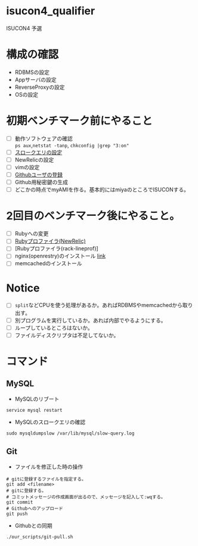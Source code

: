# isucon4_qualifier

ISUCON4 予選

# 構成の確認
+ RDBMSの設定
+ Appサーバの設定
+ ReverseProxyの設定
+ OSの設定

# 初期ベンチマーク前にやること
- [ ] 動作ソフトウェアの確認  
  `ps aux`,`netstat -tanp`, `chkconfig |grep "3:on"`
- [ ] [スロークエリの設定](https://gist.github.com/volanja/3aa32a5d88880fd9bd8f)
- [ ] NewRelicの設定
- [ ] vimの設定
- [ ] [Githubユーザの登録](https://gist.github.com/volanja/0389621fce8aa15e2670)
- [ ] Github用秘密鍵の生成
- [ ] どこかの時点でmyAMIを作る。基本的にはmiyaのところでISUCONする。

# 2回目のベンチマーク後にやること。
- [ ] Rubyへの変更
- [ ] [Rubyプロファイラ(NewRelic)](https://gist.github.com/volanja/e42bdb3e33583a3c85f0)
- [ ] [Rubyプロファイラ(rack-lineprof)]
- [ ] nginx(openrestry)のインストール [link](https://gist.github.com/volanja/91644f7489dd639b4b52)
- [ ] memcachedのインストール

# Notice
- [ ] `split`などCPUを使う処理があるか。あればRDBMSやmemcachedから取り出す。
- [ ] 別プログラムを実行しているか。あれば内部でやるようにする。
- [ ] ループしているところはないか。
- [ ] ファイルディスクリプタは不足してないか。

# コマンド
## MySQL
+ MySQLのリブート
```
service mysql restart
```

+ MySQLのスロークエリの確認  
```
sudo mysqldumpslow /var/lib/mysql/slow-query.log
```

## Git
+ ファイルを修正した時の操作
```
# gitに登録するファイルを指定する。
git add <filename>
# gitに登録する。
# コミットメッセージの作成画面が出るので、メッセージを記入して:wqする。
git commit
# Githubへのアップロード
git push
```

+ Githubとの同期
```
./our_scripts/git-pull.sh
```
